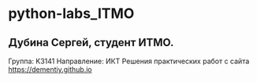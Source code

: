 # python-labs_ITMO
## Дубина Сергей, студент ИТМО.
Группа: K3141
    Направление: ИКТ
    Решения практических работ с сайта https://dementiy.github.io
